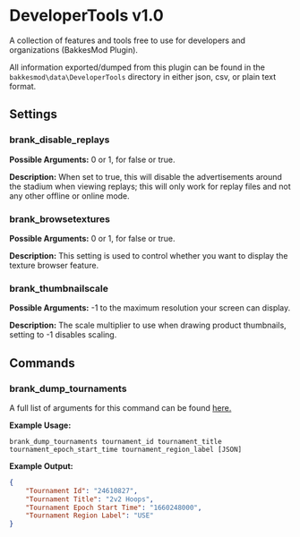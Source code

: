 # DeveloperTools v1.0

A collection of features and tools free to use for developers and organizations (BakkesMod Plugin).

All information exported/dumped from this plugin can be found in the `bakkesmod\data\DeveloperTools` directory in either json, csv, or plain text format.

## Settings

### brank_disable_replays
**Possible Arguments:** 0 or 1, for false or true.

**Description:** When set to true, this will disable the advertisements around the stadium when viewing replays; this will only work for replay files and not any other offline or online mode.

### brank_browsetextures
**Possible Arguments:** 0 or 1, for false or true.

**Description:** This setting is used to control whether you want to display the texture browser feature.

### brank_thumbnailscale
**Possible Arguments:** -1 to the maximum resolution your screen can display.

**Description:** The scale multiplier to use when drawing product thumbnails, setting to -1 disables scaling.

## Commands

### brank_dump_tournaments

A full list of arguments for this command can be found [here.]((https://github.com/ItsBranK/DeveloperTools/blob/main/ARGUMENTS.md#auto-tournaments))

**Example Usage:**

`brank_dump_tournaments tournament_id tournament_title tournament_epoch_start_time tournament_region_label [JSON]`

**Example Output:**

```json
{
	"Tournament Id": "24610827",
	"Tournament Title": "2v2 Hoops",
	"Tournament Epoch Start Time": "1660248000",
	"Tournament Region Label": "USE"
}
```
